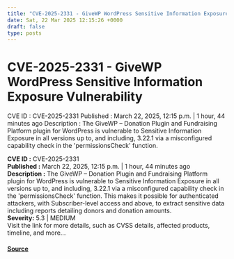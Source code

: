 ```yaml
---
title: "CVE-2025-2331 - GiveWP WordPress Sensitive Information Exposure Vulnerability"
date: Sat, 22 Mar 2025 12:15:26 +0000
draft: false
type: posts
---
```

# CVE-2025-2331 - GiveWP WordPress Sensitive Information Exposure Vulnerability





 CVE ID : CVE-2025-2331 Published : March 22, 2025, 12:15 p.m. | 1 hour, 44 minutes ago Description : The GiveWP – Donation Plugin and Fundraising Platform plugin for WordPress is vulnerable to Sensitive Information Exposure in all versions up to, and including, 3.22.1 via a misconfigured capability check in the 'permissionsCheck' function.

**CVE ID :** CVE-2025-2331  
**Published :** March 22, 2025, 12:15 p.m. | 1 hour, 44 minutes ago  
**Description :** The GiveWP – Donation Plugin and Fundraising Platform plugin for WordPress is vulnerable to Sensitive Information Exposure in all versions up to, and including, 3.22.1 via a misconfigured capability check in the 'permissionsCheck' function. This makes it possible for authenticated attackers, with Subscriber-level access and above, to extract sensitive data including reports detailing donors and donation amounts.  
**Severity:** 5.3 | MEDIUM  
Visit the link for more details, such as CVSS details, affected products, timeline, and more...

#### [Source](https://cvefeed.io/vuln/detail/CVE-2025-2331)


